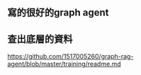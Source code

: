 

## 寫的很好的graph agent
## 查出底層的資料


https://github.com/1517005260/graph-rag-agent/blob/master/training/readme.md
